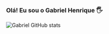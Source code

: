 ### Olá! Eu sou o Gabriel Henrique 🖐️
![Gabriel GitHub stats](https://github-readme-stats.vercel.app/api?username=gabriel031105&show_icons=true&theme=radical)
